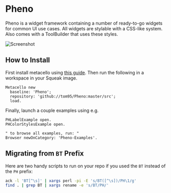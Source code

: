 # Pheno

Pheno is a widget framework containing a number of ready-to-go widgets for common UI use cases. All widgets are stylable with a CSS-like system. Also comes with a ToolBuilder that uses these styles.

![Screenshot](https://raw.githubusercontent.com/tom95/Pheno/master/screenshots/Screenshot.png)

## How to Install
First install metacello using [this guide](https://github.com/Metacello/metacello#squeak). Then run the following in a workspace in your Squeak image.

```smalltalk
Metacello new
  baseline: 'Pheno';
  repository: 'github://tom95/Pheno:master/src';
  load.
```

Finally, launch a couple examples using e.g.
```smalltalk
PHLabelExample open.
PHColorStylesExample open.

" to browse all examples, run: "
Browser newOnCategory: 'Pheno-Examples'.
```

## Migrating from `BT` Prefix
Here are two handy scripts to run on your repo if you used the `BT` instead of the `PH` prefix:
```bash
ack -l 'BT[^\s]' | xargs perl -pi -E 's/BT([^\s])/PH\1/g'
find . | grep BT | xargs rename -e 's/BT/PH/'
```
